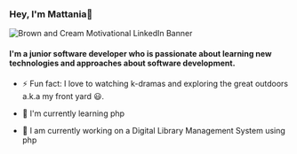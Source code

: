 ### Hey, I'm Mattania👋

![Brown and Cream Motivational LinkedIn Banner](https://user-images.githubusercontent.com/47528508/136643141-5ed4e1db-bd9a-4ba1-a2b9-e131a02a6485.png)

#### I'm a junior software developer who is passionate about learning new technologies and approaches about software development. 
- ⚡ Fun fact: I love to watching k-dramas and exploring the great outdoors  a.k.a my front yard 😃.

- 🌱 I'm currently learning php 
- 🔭 I am currently working on a Digital Library Management System using php  

<!--
#### Find Me
**Mattania/Mattania** is a ✨ _special_ ✨ repository because its `README.md` (this file) appears on your GitHub profile.

Here are some ideas to get you started:

- 🔭 I’m currently working on ...
- 🌱 I’m currently learning ...
- 👯 I’m looking to collaborate on ...
- 🤔 I’m looking for help with ...
- 💬 Ask me about ...
- 📫 How to reach me: ...
- 😄 Pronouns: ...
- ⚡ Fun fact: ...
-->
